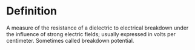 # Definition

A measure of the resistance of a dielectric to electrical breakdown
under the influence of strong electric fields; usually expressed in
volts per centimeter. Sometimes called breakdown potential.
